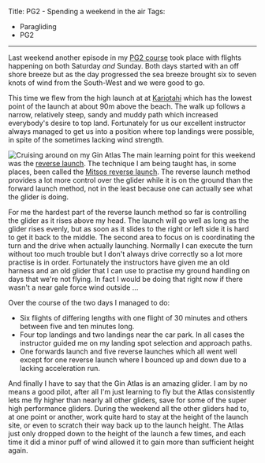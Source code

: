Title: PG2 - Spending a weekend in the air
Tags:
  - Paragliding
  - PG2
---

Last weekend another episode in my [PG2 course](/tags/PG2.html) took place with flights happening on
both Saturday _and_ Sunday. Both days started with an off shore breeze but as the day progressed the
sea breeze brought six to seven knots of wind from the South-West and we were good to go.

This time we flew from the high launch at at [Kariotahi](https://en.wikipedia.org/wiki/Kariotahi_Beach)
which has the lowest point of the launch at about 90m above the beach. The walk up follows a narrow,
relatively steep, sandy and muddy path which increased everybody's desire to top land. Fortunately
for us our excellent instructor always managed to get us into a position where top landings were
possible, in spite of the sometimes lacking wind strength.

<p><img align="left" alt="Cruising around on my Gin Atlas" src="/assets/images/paragliding/paraglide_0006.JPG" /></p>

The main learning point for this weekend was the [reverse launch](https://en.wikipedia.org/wiki/Paragliding#Reverse_launch).
The technique I am being taught has, in some places, been called the
[Mitsos reverse launch](http://sydneyparagliding.com/flying-techniques/the-effortless-reverse-launch-technique/).
The reverse launch method provides a lot more control over the glider while it is on the ground than
the forward launch method, not in the least because one can actually see what the glider is doing.

For me the hardest part of the reverse launch method so far is controlling the glider as it rises
above my head. The launch will go well as long as the glider rises evenly, but as soon as it slides
to the right or left side it is hard to get it back to the middle. The second area to focus on is
coordinating the turn and the drive when actually launching. Normally I can execute the turn without
too much trouble but I don't always drive correctly so a lot more practise is in order. Fortunately
the instructors have given me an old harness and an old glider that I can use to practise my ground
handling on days that we're not flying. In fact I would be doing that right now if there wasn't a
near gale force wind outside ...

Over the course of the two days I managed to do:

- Six flights of differing lengths with one flight of 30 minutes and others between five and ten
  minutes long.
- Four top landings and two landings near the car park. In all cases the instructor guided me on my
  landing spot selection and approach paths.
- One forwards launch and five reverse launches which all went well except for one reverse launch
  where I bounced up and down due to a lacking acceleration run.

And finally I have to say that the Gin Atlas is an amazing glider. I am by no means a good pilot,
after all I'm just learning to fly but the Atlas consistently lets me fly higher than nearly all
other gliders, save for some of the super high performance gliders. During the weekend all the other
gliders had to, at one point or another, work quite hard to stay at the height of the launch site,
or even to scratch their way back up to the launch height. The Atlas just only dropped down to the
height of the launch a few times, and each time it did a minor puff of wind allowed it to gain more
than sufficient height again.

